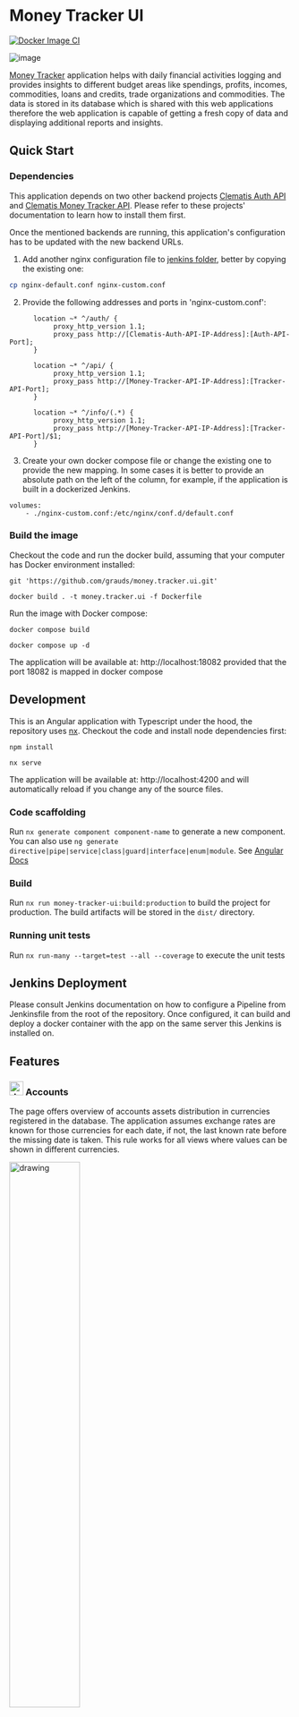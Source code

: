 # Money Tracker UI

[![Docker Image CI](https://github.com/grauds/money.tracker.ui/actions/workflows/docker-image.yml/badge.svg)](https://github.com/grauds/money.tracker.ui/actions/workflows/docker-image.yml)

![image](./images/application.png)

[Money Tracker](https://dominsoft.ru) application helps with daily financial activities logging and provides insights to different budget areas like spendings, profits, incomes, commodities, loans and credits, trade organizations and commodities. The data is stored in its database which is shared with this web applications therefore the web application is capable of getting a fresh copy of data and displaying additional reports and insights.

 
## Quick Start

### Dependencies

This application depends on two other backend projects [Clematis Auth API](https://github.com/grauds/clematis.auth.api) and [Clematis Money Tracker API](https://github.com/grauds/money.tracker.api). Please refer to these projects' documentation to learn how to install them first. 

Once the mentioned backends are running, this application's configuration has to be updated with the new backend URLs.

1. Add another nginx configuration file to [jenkins folder](https://github.com/grauds/money.tracker.ui/blob/df2b918ebf492087f5431b7f42ce43f933b9d6a0/apps/money-tracker-ui/jenkins), better by copying the existing one:

```Bash
cp nginx-default.conf nginx-custom.conf
```
2. Provide the following addresses and ports in 'nginx-custom.conf':
```NGINX
      location ~* ^/auth/ {
           proxy_http_version 1.1;
           proxy_pass http://[Clematis-Auth-API-IP-Address]:[Auth-API-Port];
      }

      location ~* ^/api/ {
           proxy_http_version 1.1;
           proxy_pass http://[Money-Tracker-API-IP-Address]:[Tracker-API-Port];
      }

      location ~* ^/info/(.*) {
           proxy_http_version 1.1;
           proxy_pass http://[Money-Tracker-API-IP-Address]:[Tracker-API-Port]/$1;
      }
```
3. Create your own docker compose file or change the existing one to provide the new mapping. In some cases it is better to provide an absolute path on the left of the column, for example, if the application is built in a dockerized Jenkins.

```Docker
volumes:
    - ./nginx-custom.conf:/etc/nginx/conf.d/default.conf
```

### Build the image

Checkout the code and run the docker build, assuming that your computer has Docker environment installed:

```
git 'https://github.com/grauds/money.tracker.ui.git'
```
```
docker build . -t money.tracker.ui -f Dockerfile
```

Run the image with Docker compose:
```
docker compose build
```
```
docker compose up -d
```

The application will be available at: http://localhost:18082 provided that the port 18082 is mapped in docker compose


## Development

This is an Angular application with Typescript under the hood, the repository uses [nx](https://nx.dev/). Checkout the code and install node dependencies first:
```
npm install
```

```
nx serve
```
The application will be available at: http://localhost:4200 and will automatically reload if you change any of the source files.

### Code scaffolding

Run `nx generate component component-name` to generate a new component. You can also use `ng generate directive|pipe|service|class|guard|interface|enum|module`. See [Angular Docs](https://angular.io/)

### Build

Run `nx run money-tracker-ui:build:production` to build the project for production. The build artifacts will be stored in the `dist/` directory.

### Running unit tests

Run `nx run-many --target=test --all --coverage` to execute the unit tests

## Jenkins Deployment

Please consult Jenkins documentation on how to configure a Pipeline from Jenkinsfile from the root of the repository. Once configured, it can build and deploy a docker container with the app on the same server this Jenkins is installed on.

## Features

### <img src="./images/piggy-bank.png" alt="drawing" width="25px"/> Accounts

The page offers overview of accounts assets distribution in currencies registered in the database. The application assumes exchange rates are known for those currencies for each date, if not, the last known rate before the missing date is taken. This rule works for all views where values can be shown in different currencies. 

<img src="./images/accounts.png" alt="drawing" width="50%" />


### <img src="./images/trending-up.png" alt="drawing" width="25px"/> Income


Income report automatically finds the start and end dates when income is registered in the system and shows it as a bar chart. 

<img src="./images/income.png" alt="drawing" width="50%" />


### <img src="./images/scale-balance.png" alt="drawing" width="25px"/> Balance Monthly

Monthly balance shows how the amount of money changes over time on monthly basis. It is okay for it to go below zero sometimes, which only means that the expenses surpass the available money, which may be the case with loans or credits. Borrowing money usually leads to negative balance numbers.

<img src="./images/balance.png" alt="drawing" width="50%" />


### <img src="./images/trending-down.png" alt="drawing" width="25px"/> Expenses

It is a simple log of all the operations for the database, sorted by time in descending order. The filter also allows specifying a date range.

<img src="./images/expenses.png" alt="drawing" width="50%" />


### <img src="./images/history.png" alt="drawing" width="25px"/> History

The list of commodities with a slightly different representation - all the commodities here are unique and sorted by the last time they were bought. For unique articles like bycicles or houses it may be a single appearance tens of years back. For periodic items like food or clothing it is usually the places at the top of the list. 

<img src="./images/last-commodities.png" alt="drawing" width="50%" />


### <img src="./images/shopping-cart.png" alt="drawing" width="25px"/> Users' commodities

Monthly breakdown of users' contributions to expenses in terms of money and commodities. It is required to be precise with agents attribution to expenses in the Money Tracker application.

<img src="./images/users-commodities.png" alt="drawing" width="50%" />


### <img src="./images/currency-exchange.png" alt="drawing" width="25px"/> Currency Exchange

Currency exchange may come in handy to redistribute the money accross different currencies to avoid exchange rate risks. However, it is often not known exactly how successful the operations were. This chart offers simple analysis for this, yielding the sheer profit or loss calculated as the total amount of money spent to buy a currency to the price of that currency now. The screen below shows that is the same amount of dollars was sold now, it would've bought 1,699.11 roubles more, i.e. dollars are more expensive now.

<img src="./images/currency-exchange-report.png" alt="drawing" width="50%" />

### <img src="./images/trolley.png" alt="drawing" width="25px"/> Reselling

This chart is useful for those who buy and sell often using the same commodity identifiers. System compares the amount of money for a commodity spent on it with the amount of money received in a operation like reselling or any other. 

### Lists of commodities, organizations and their groups 

The lists of all registered resources with clickable links leading to individual pages for commodities, organizations and their groups.

<img src="./images/lists.png" alt="drawing" width="50%" />



### <img src="./images/about-icon.png" alt="drawing" width="25px"/> About

This page is available without authentication and shows basic, not sensitive statistic information about the database itself, last update date of financial information, some numbers around quality of the data: missing trade places or commodities.

<img src="./images/about.png" alt="drawing" width="50%" />
